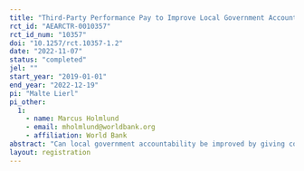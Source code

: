 ```yaml
---
title: "Third-Party Performance Pay to Improve Local Government Accountability: A Field Experiment in Burkina Faso"
rct_id: "AEARCTR-0010357"
rct_id_num: "10357"
doi: "10.1257/rct.10357-1.2"
date: "2022-11-07"
status: "completed"
jel: ""
start_year: "2019-01-01"
end_year: "2022-12-19"
pi: "Malte Lierl"
pi_other:
  1:
    - name: Marcus Holmlund
    - email: mholmlund@worldbank.org
    - affiliation: World Bank
abstract: "Can local government accountability be improved by giving community-based organizations a financial stake in their local government's performance? In a field experiment in Burkina Faso, we test a "third-party performance pay" scheme for community-based organizations (CBOs). Selected CBOs are promised a variable cash grant that is proportional to changes in their local government's performance scores over a two-year period. We test if third-party performance pay (1) motivates CBOs to actively lobby for better municipal performance, (2) increases accountability and problem-awareness of municipal decision makers and (3) ultimately leads to improvements in municipal government performance. We also investigate if the incentive scheme had any unintended consequences for the internal functioning of the beneficiary CBOs. "
layout: registration
---
```


